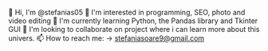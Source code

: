 
👋 Hi, I'm @stefanias05
👀 I'm interested in programming, SEO, photo and video editing 
🌱 I'm currently learning Python, the Pandas library and Tkinter GUI 
💞 I'm looking to collaborate on project where i can learn more about this univers. 
📫 How to reach me: -> stefaniasoare9@gmail.com

